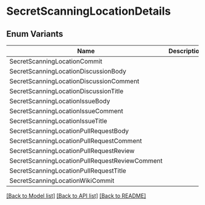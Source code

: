 # SecretScanningLocationDetails

## Enum Variants

| Name | Description |
|---- | -----|
| SecretScanningLocationCommit |  |
| SecretScanningLocationDiscussionBody |  |
| SecretScanningLocationDiscussionComment |  |
| SecretScanningLocationDiscussionTitle |  |
| SecretScanningLocationIssueBody |  |
| SecretScanningLocationIssueComment |  |
| SecretScanningLocationIssueTitle |  |
| SecretScanningLocationPullRequestBody |  |
| SecretScanningLocationPullRequestComment |  |
| SecretScanningLocationPullRequestReview |  |
| SecretScanningLocationPullRequestReviewComment |  |
| SecretScanningLocationPullRequestTitle |  |
| SecretScanningLocationWikiCommit |  |

[[Back to Model list]](../README.md#documentation-for-models) [[Back to API list]](../README.md#documentation-for-api-endpoints) [[Back to README]](../README.md)


